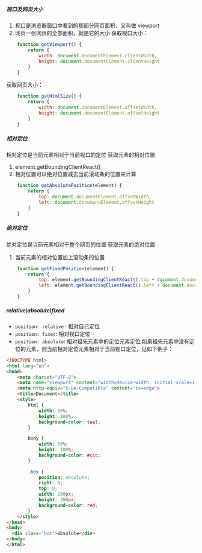 <!--
 * @Descripttion:
 * @Author: ganbowen
 * @Date: 2020-01-11 16:41:10
 * @LastEditors: ganbowen
 * @LastEditTime: 2020-03-24 11:09:32
 -->

##### 视口及网页大小

1. 视口是浏览器窗口中看到的那部分网页面积，又叫做 viewport
2. 网页一张网页的全部面积，就是它的大小
   获取视口大小：

```js
    function getViewport() {
        return {
            width: document.documentElement.clientWidth,
            height: document.documentElement.clientHeight
        }
    }
```

获取网页大小：

```js
    function getHtmlSize() {
        return {
            width: document.documentElement.offsetWidth,
            height: document.documentElement.offsetHeight
        }
    }
```

##### 相对定位

相对定位是当前元素相对于当前视口的定位
获取元素的相对位置

1. element.getBoundingClientReact()
2. 相对位置可以绝对位置减去当前滚动条的位置来计算

```js
    function getAbsolutePosition(element) {
        return {
            top: document.documentElement.offsetWidth,
            left: document.documentElement.offsetHeight
        }
    }
```

##### 绝对定位

绝对定位是当前元素相对于整个网页的位置
获取元素的绝对位置

1. 当前元素的相对位置加上滚动条的位置

```js
    function getFixedPosition(element) {
        return {
            top: element.getBoundingClientReact().top + document.documentElement.scorllTop,
            left: element.getBoundingClientReact().left + document.documentElement.scorllLeft
        }
    }
```

##### relative\absolute\fixed

- `position: relative` : 相对自己定位
- `position: fixed`: 相对视口定位
- `position: absolute`: 相对祖先元素中的定位元素定位,如果祖先元素中没有定位的元素，则当前相对定位元素相对于当前视口定位，见如下例子：

```html
<!DOCTYPE html>
<html lang="en">
<head>
    <meta charset="UTF-8">
    <meta name="viewport" content="width=device-width, initial-scale=1.0">
    <meta http-equiv="X-UA-Compatible" content="ie=edge">
    <title>Document</title>
    <style>
        html {
            width: 80%;
            height: 100%;
            background-color: teal;
        }

        body {
            width: 50%;
            height: 100%;
            background-color: #ccc;
        }

        .box {
            position: absolute;
            right: 0;
            top: 0;
            width: 200px;
            height: 200px;
            background-color: red;
        }
    </style>
</head>
<body>
  <div class="box">absolute</div>
</body>
</html>
```

